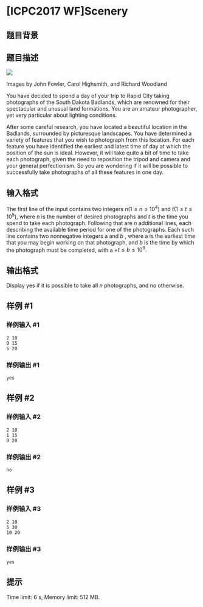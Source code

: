 # [ICPC2017 WF]Scenery

## 题目背景



## 题目描述



![](https://onlinejudgeimages.s3-ap-northeast-1.amazonaws.com/problem/14640/1.png)

Images by John Fowler, Carol Highsmith, and Richard Woodland

You have decided to spend a day of your trip to Rapid City taking photographs of the South Dakota Badlands, which are renowned for their spectacular and unusual land formations. You are an amateur photographer, yet very particular about lighting conditions.

After some careful research, you have located a beautiful location in the Badlands, surrounded by picturesque landscapes. You have determined a variety of features that you wish to photograph from this location. For each feature you have identified the earliest and latest time of day at which the position of the sun is ideal. However, it will take quite a bit of time to take each photograph, given the need to reposition the tripod and camera and your general perfectionism. So you are wondering if it will be possible to successfully take photographs of all these features in one day.



## 输入格式



The first line of the input contains two integers $n (1 \le n \le 10^{4})$ and $t (1 \le t \le 10^{5}),$ where $n$ is the number of desired photographs and $t$ is the time you spend to take each photograph. Following that are $n$ additional lines, each describing the available time period for one of the photographs. Each such line contains two nonnegative integers a and $b$ , where a is the earliest time that you may begin working on that photograph, and $b$ is the time by which the photograph must be completed, with a $+ t \le b \le 10^{9}.$



## 输出格式



Display yes if it is possible to take all $n$ photographs, and no otherwise.



## 样例 #1

### 样例输入 #1
```
2 10
0 15
5 20
```

### 样例输出 #1

```
yes
```

## 样例 #2

### 样例输入 #2
```
2 10
1 15
0 20
```

### 样例输出 #2

```
no
```

## 样例 #3

### 样例输入 #3
```
2 10
5 30
10 20
```

### 样例输出 #3

```
yes
```

## 提示

Time limit: 6 s, Memory limit: 512 MB. 


